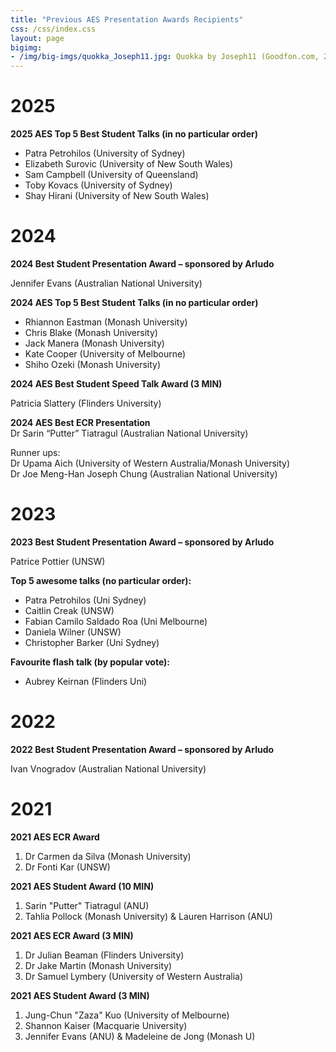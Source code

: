 ```yaml
---
title: "Previous AES Presentation Awards Recipients"
css: /css/index.css
layout: page
bigimg:
- /img/big-imgs/quokka_Joseph11.jpg: Quokka by Joseph11 (Goodfon.com, 2023)
---
```


# 2025 

**2025 AES Top 5 Best Student Talks (in no particular order)**

* Patra Petrohilos (University of Sydney)
* Elizabeth Surovic (University of New South Wales)
* Sam Campbell (University of Queensland)
* Toby Kovacs (University of Sydney)
* Shay Hirani (University of New South Wales)

# 2024

**2024 Best Student Presentation Award – sponsored by Arludo**

Jennifer Evans (Australian National University)  

**2024 AES Top 5 Best Student Talks (in no particular order)**  

* Rhiannon Eastman (Monash University)  
* Chris Blake (Monash University)  
* Jack Manera (Monash University)  
* Kate Cooper (University of Melbourne)  
* Shiho Ozeki (Monash University)  

**2024 AES Best Student Speed Talk Award (3 MIN)**  

Patricia Slattery (Flinders University)  

**2024 AES Best ECR Presentation**  
Dr Sarin “Putter” Tiatragul (Australian National University)  

Runner ups:  
Dr Upama Aich (University of Western Australia/Monash University)  
Dr Joe Meng-Han Joseph Chung (Australian National University)  

# 2023

**2023 Best Student Presentation Award – sponsored by Arludo**

Patrice Pottier (UNSW)

**Top 5 awesome talks (no particular order):**  

* Patra Petrohilos (Uni Sydney)  
* Caitlin Creak (UNSW)  
* Fabian Camilo Saldado Roa (Uni Melbourne) 
* Daniela Wilner (UNSW) 
* Christopher Barker (Uni Sydney)

**Favourite flash talk (by popular vote):**  
* Aubrey Keirnan (Flinders Uni)

# 2022
**2022 Best Student Presentation Award – sponsored by Arludo**  

Ivan Vnogradov (Australian National University)  

# 2021

**2021 AES ECR Award** 
1. Dr Carmen da Silva (Monash University)
2. Dr Fonti Kar (UNSW)

**2021 AES Student Award (10 MIN)**  

1. Sarin "Putter" Tiatragul (ANU)
2. Tahlia Pollock (Monash University) & Lauren Harrison (ANU)

**2021 AES ECR Award (3 MIN)**

1. Dr Julian Beaman (Flinders University)
2. Dr Jake Martin (Monash University)
3. Dr Samuel Lymbery (University of Western Australia)

**2021 AES Student Award (3 MIN)**

1. Jung-Chun "Zaza" Kuo (University of Melbourne)
2. Shannon Kaiser (Macquarie University)
3. Jennifer Evans (ANU) & Madeleine de Jong (Monash U)


